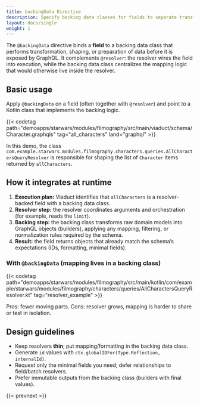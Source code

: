 ```yaml
---
title: backingData Directive
description: Specify backing data classes for fields to separate transformation logic from retrieval.
layout: docs/single
weight: 1
---
```


The `@backingData` directive binds a **field** to a backing data class that performs transformation, shaping, or
preparation of data before it is exposed by GraphQL. It complements `@resolver`: the resolver wires the field into
execution, while the backing data class centralizes the mapping logic that would otherwise live inside the resolver.

## Basic usage

Apply `@backingData` on a field (often together with `@resolver`) and point to a Kotlin class that implements the
backing logic.

{{< codetag path="demoapps/starwars/modules/filmography/src/main/viaduct/schema/Character.graphqls" tag="all_characters" land="graphql" >}}

In this demo, the class
`com.example.starwars.modules.filmography.characters.queries.AllCharactersQueryResolver`
is responsible for shaping the list of `Character` items returned by `allCharacters`.

## How it integrates at runtime

1. **Execution plan:** Viaduct identifies that `allCharacters` is a resolver-backed field with a backing data class.
2. **Resolver step:** the resolver coordinates arguments and orchestration (for example, reads the `limit`).
3. **Backing step:** the backing class transforms raw domain models into GraphQL objects (builders), applying any
   mapping, filtering, or normalization rules required by the schema.
4. **Result:** the field returns objects that already match the schema’s expectations (IDs, formatting, minimal fields).

### With `@backingData` (mapping lives in a backing class)

{{< codetag path="demoapps/starwars/modules/filmography/src/main/kotlin/com/example/starwars/modules/filmography/characters/queries/AllCharactersQueryResolver.kt" tag="resolver_example"  >}}

Pros: fewer moving parts.
Cons: resolver grows, mapping is harder to share or test in isolation.

## Design guidelines

- Keep resolvers **thin**; put mapping/formatting in the backing data class.
- Generate `id` values with `ctx.globalIDFor(Type.Reflection, internalId)`.
- Request only the minimal fields you need; defer relationships to field/batch resolvers.
- Prefer immutable outputs from the backing class (builders with final values).


{{< prevnext >}}
